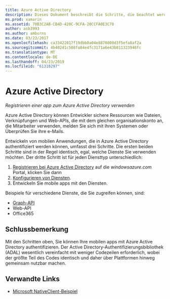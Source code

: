 ```yaml
---
title: Azure Active Directory
description: Dieses Dokument beschreibt die Schritte, die beachtet werden müssen, um eine mobile app für die Authentifizierung mit Azure Active Directory zu ermöglichen.
ms.prod: xamarin
ms.assetid: 70B3C2AB-CB4D-420C-9CFA-20CCFA0E3C78
author: asb3993
ms.author: amburns
ms.date: 03/23/2017
ms.openlocfilehash: ca33422817f19dbb0a04e8870800d3f5efa8af2a
ms.sourcegitcommit: 4b402d1c508fa84e4fc3171a6e43b811323948fc
ms.translationtype: MT
ms.contentlocale: de-DE
ms.lasthandoff: 04/23/2019
ms.locfileid: "61318297"
---
```

# <a name="azure-active-directory"></a>Azure Active Directory

_Registrieren einer app zum Azure Active Directory verwenden_

Azure Active Directory können Entwickler sichere Ressourcen wie Dateien, Verknüpfungen und Web-APIs, die mit dem gleichen organisationskonto an, die Mitarbeiter verwenden, melden Sie sich mit ihren Systemen oder Überprüfen Sie ihre e-Mails.

Entwickeln von mobilen Anwendungen, die in Azure Active Directory authentifiziert werden können, umfasst drei Schritte.
Die ersten beiden Schritte sind in der Regel identisch, egal, welche Dienste Sie verwenden möchten. Der dritte Schritt ist für jeden Diensttyp unterschiedlich:

  1. [Registrieren bei Azure Active Directory](~/cross-platform/data-cloud/active-directory/get-started/register.md) auf die *windowsazure.com* Portal, klicken Sie dann
  2. [Konfigurieren von Diensten](~/cross-platform/data-cloud/active-directory/get-started/configure.md).
  3. Entwickeln Sie mobile apps mit den Diensten.

Beispiele für verschiedene Dienste, die Sie zugreifen können, sind:

- [Graph-API](~/cross-platform/data-cloud/active-directory/graph.md)
- Web-API
- Office365


## <a name="conclusion"></a>Schlussbemerkung

Mit den Schritten oben, Sie können Ihre mobilen apps mit Azure Active Directory authentifizieren. Der Active Directory-Authentifizierungsbibliothek (ADAL) wesentlich vereinfacht mit weniger Codezeilen erforderlich, wobei der größte Teil des Codes identisch und daher über Plattformen hinweg gemeinsam nutzbar machen.



## <a name="related-links"></a>Verwandte Links

- [Microsoft NativeClient-Beispiel](https://github.com/AzureADSamples/NativeClient-MultiTarget-DotNet)
